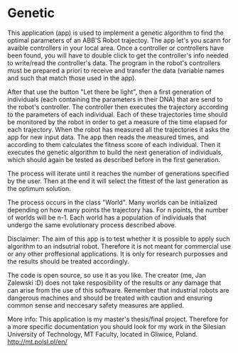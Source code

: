 # Genetic
This application (app) is used to implement a genetic algorithm to find the optimal parameters of an ABB'S Robot trajectoy.
The app let's you scann for avaible controllers in your local area. Once a controller or controllers have been found, you will
have to double click to get the controller's info needed to write/read the controller's data. The program in the robot's controllers must be
prepared a priori to receive and transfer the data (variable names and such that match those used in the app).

After that use the button "Let there be light", then a first generation of individuals (each containing the parameters in their DNA)
that are send to the robot's controller. The controller then executes the trajectory according to the parameters of each individual.
Each of these trajectories time should be monitored by the robot in order to get a measure of the time elapsed for each trajectory.
When the robot has measured all the trajectories it asks the app for new input data. The app then reads the measured times, and according to them
calculates the fitness score of each individual. Then it executes the genetic algorithm to build the next generation of individuals, which should again 
be tested as described before in the first generation.

The process will iterate until it reaches the number of generations specified by the user. Then at the end it will select the fittest of the last generation
as the optimum solution.

The process occurs in the class "World". Many worlds can be initialized depending on how many points the trajectory has.
For n points, the number of worlds will be n-1. Each world has a population of individuals that undergo the same evolutionary process described above.

Disclaimer:
The aim of this app is to test whether it is possible to apply such algorithm to an indsutrial robot. Therefore it is not meant for commercial use or any
other proffesional applications. It is only for research purposses and the results should be treated accordingly.

The code is open source, so use it as you like. The creator (me, Jan Zalewski :D) does not take resposibility of the results or any damage that can arise from 
the use of this software. Remember that industrial robots are dangerous machines and should be treated with caution and ensuring common sense and neccesary 
safety measures are applied.

More info:
This application is my master's thesis/final project. Therefore for a more specific documentation you should look for my work in the Silesian University
of Technology, MT Faculty, located in Gliwice, Poland.  http://mt.polsl.pl/en/
